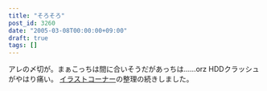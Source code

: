 ```yaml
---
title: "そろそろ"
post_id: 3260
date: "2005-03-08T00:00:00+09:00"
draft: true
tags: []
---
```



アレの〆切が。まぁこっちは間に合いそうだがあっちは……orz HDDクラッシュがやはり痛い。 [イラストコーナー](https://danmaq.com/category/products/illustration)の整理の続きしました。
